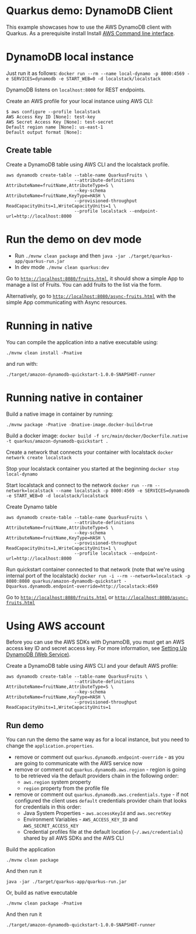 # Quarkus demo: DynamoDB Client

This example showcases how to use the AWS DynamoDB client with Quarkus. As a prerequisite install Install [AWS Command line interface](https://docs.aws.amazon.com/cli/latest/userguide/cli-chap-install.html).

# DynamoDB local instance

Just run it as follows:
`docker run --rm --name local-dynamo -p 8000:4569 -e SERVICES=dynamodb -e START_WEB=0 -d localstack/localstack`

DynamoDB listens on `localhost:8000` for REST endpoints.

Create an AWS profile for your local instance using AWS CLI:

```
$ aws configure --profile localstack
AWS Access Key ID [None]: test-key
AWS Secret Access Key [None]: test-secret
Default region name [None]: us-east-1
Default output format [None]:
```

## Create table

Create a DynamoDB table using AWS CLI and the localstack profile.
```
aws dynamodb create-table --table-name QuarkusFruits \
                          --attribute-definitions AttributeName=fruitName,AttributeType=S \
                          --key-schema AttributeName=fruitName,KeyType=HASH \
                          --provisioned-throughput ReadCapacityUnits=1,WriteCapacityUnits=1 \
                          --profile localstack --endpoint-url=http://localhost:8000
```

# Run the demo on dev mode

- Run `./mvnw clean package` and then `java -jar ./target/quarkus-app/quarkus-run.jar`
- In dev mode `./mvnw clean quarkus:dev`

Go to [`http://localhost:8080/fruits.html`](http://localhost:8080/fruits.html), it should show a simple App to manage a list of Fruits. 
You can add fruits to the list via the form.

Alternatively, go to [`http://localhost:8080/async-fruits.html`](http://localhost:8080/async-fruits.html) with the simple App communicating with Async resources.

# Running in native

You can compile the application into a native executable using:

`./mvnw clean install -Pnative`

and run with:

`./target/amazon-dynamodb-quickstart-1.0.0-SNAPSHOT-runner` 


# Running native in container

Build a native image in container by running:

`./mvnw package -Pnative -Dnative-image.docker-build=true`

Build a docker image:
`docker build -f src/main/docker/Dockerfile.native -t quarkus/amazon-dynamodb-quickstart .`

Create a network that connects your container with localstack
`docker network create localstack`

Stop your localstack container you started at the beginning
`docker stop local-dynamo`

Start localstack and connect to the network
`docker run --rm --network=localstack --name localstack -p 8000:4569 -e SERVICES=dynamodb -e START_WEB=0 -d localstack/localstack`

Create Dynamo table
```
aws dynamodb create-table --table-name QuarkusFruits \
                          --attribute-definitions AttributeName=fruitName,AttributeType=S \
                          --key-schema AttributeName=fruitName,KeyType=HASH \
                          --provisioned-throughput ReadCapacityUnits=1,WriteCapacityUnits=1 \
                          --profile localstack --endpoint-url=http://localhost:8000
```

Run quickstart container connected to that network (note that we're using internal port of the localstack)
`docker run -i --rm --network=localstack -p 8080:8080 quarkus/amazon-dynamodb-quickstart -Dquarkus.dynamodb.endpoint-override=http://localstack:4569`

Go to [`http://localhost:8080/fruits.html`](http://localhost:8080/fruits.html) or [`http://localhost:8080/async-fruits.html`](http://localhost:8080/async-fruits.html)

# Using AWS account

Before you can use the AWS SDKs with DynamoDB, you must get an AWS access key ID and secret access key. 
For more information, see [Setting Up DynamoDB (Web Service)](https://docs.aws.amazon.com/amazondynamodb/latest/developerguide/SettingUp.DynamoWebService.html).

Create a DynamoDB table using AWS CLI and your default AWS profile:

```
aws dynamodb create-table --table-name QuarkusFruits \
                          --attribute-definitions AttributeName=fruitName,AttributeType=S \
                          --key-schema AttributeName=fruitName,KeyType=HASH \
                          --provisioned-throughput ReadCapacityUnits=1,WriteCapacityUnits=1
```

## Run demo

You can run the demo the same way as for a local instance, but you need to change the `application.properties`.

- remove or comment out `quarkus.dynamodb.endpoint-override` - as you are going to communicate with the AWS service now
- remove or comment out `quarkus.dynamodb.aws.region` - region is going to be retrieved via the default providers chain in the following order:
    - `aws.region` system property
    - `region` property from the profile file
- remove or comment out `quarkus.dynamodb.aws.credentials.type` - if not configured the client uses `default` credentials provider chain that looks for credentials in this order:
    - Java System Properties - `aws.accessKeyId` and `aws.secretKey`
    - Environment Variables - `AWS_ACCESS_KEY_ID` and `AWS_SECRET_ACCESS_KEY`
    - Credential profiles file at the default location (`~/.aws/credentials`) shared by all AWS SDKs and the AWS CLI
    
Build the application

`./mvnw clean package`
 
And then run it

`java -jar ./target/quarkus-app/quarkus-run.jar`

Or, build as native executable

`./mvnw clean package -Pnative` 

And then run it

`./target/amazon-dynamodb-quickstart-1.0.0-SNAPSHOT-runner` 
